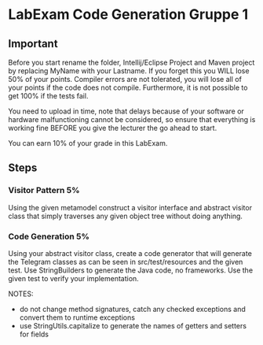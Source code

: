 # LabExam Code Generation Gruppe 1

## Important
Before you start rename the folder, Intellij/Eclipse Project and Maven project by replacing MyName with your Lastname. If you forget this you WILL lose 50% of your points. 
Compiler errors are not tolerated, you will lose all of your points if the code does not compile. Furthermore, it is not possible to get 100% if the tests fail.

You need to upload in time, note that delays because of your software or hardware malfunctioning cannot be considered, so ensure that everything is working fine BEFORE you give the lecturer the go ahead to start. 

You can earn 10% of your grade in this LabExam.

## Steps

### Visitor Pattern 5%
Using the given metamodel construct a visitor interface and abstract visitor class that simply traverses any given object tree without doing anything. 

### Code Generation 5% 
Using your abstract visitor class, create a code generator that will generate the Telegram classes as can be seen in src/test/resources and the given test. Use StringBuilders to generate the Java code, no frameworks. Use the given test to verify your implementation.

NOTES: 
- do not change method signatures, catch any checked exceptions and convert them to runtime exceptions
- use StringUtils.capitalize to generate the names of getters and setters for fields
